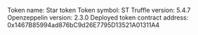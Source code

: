 Token name: Star token
Token symbol: ST
Truffle version: 5.4.7
Openzeppelin version: 2.3.0
Deployed token contract address: 0x1467B85994ad876bC9d26E7795D13521A01311A4